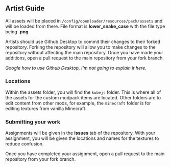 ## Artist Guide

All assets will be placed in `/config/openloader/resources/pack/assets` and will be loaded from there.
File format is **lower_snake_case** with the file type being **.png**

Artists should use Github Desktop to commit their changes to their forked repository.
Forking the repository will allow you to make changes to the repository without affecting the main repository.
Once you have made your additions, open a pull request to the main repository from your fork branch.

*Google how to use Github Desktop, I'm not going to explain it here.*

### Locations

Within the assets folder, you will find the `kubejs` folder. This is where all of the assets for the custom modpack items are located.
Other folders are to edit content from other mods, for example, the `minecraft` folder is for editing textures from vanilla Minecraft.

### Submitting your work

Assignments will be given in the **issues** tab of the repository.
With your assignment, you will be given the locations and names for the textures to reduce confusion.

Once you have completed your assignment, open a pull request to the main repository from your fork branch.